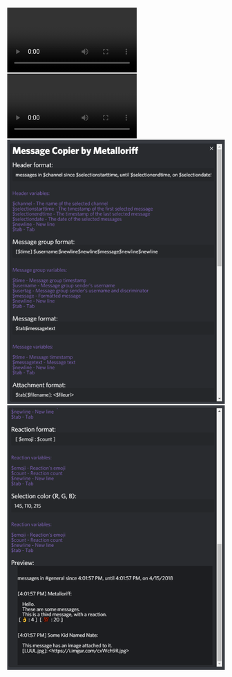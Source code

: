 ![Video Preview #1](ve0.mp4)
![Video Preview #2](ve1.mp4)
![Preview #1](e0.png)
![Preview #2](e1.png)
